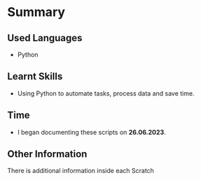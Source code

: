 # Summary

## Used Languages
- Python

## Learnt Skills
- Using Python to automate tasks, process data and save time.

## Time
- I began documenting these scripts on **26.06.2023**.

## Other Information
There is additional information inside each Scratch
